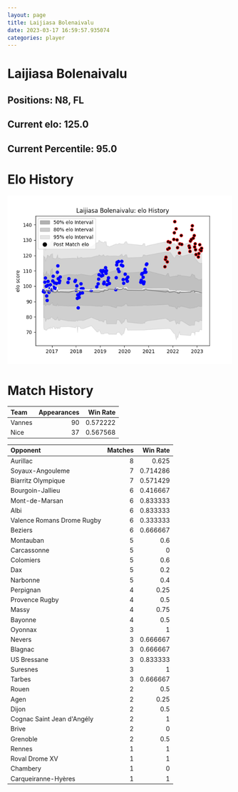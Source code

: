 ```yaml
---  
layout: page  
title: Laijiasa Bolenaivalu  
date: 2023-03-17 16:59:57.935074  
categories: player  
---
```

# Laijiasa Bolenaivalu

## Positions: N8, FL

## Current elo: 125.0

## Current Percentile: 95.0

# Elo History


![elo history](history_LaijiasaBolenaivalu.png)
# Match History


| Team   |   Appearances |   Win Rate |
|:-------|--------------:|-----------:|
| Vannes |            90 |   0.572222 |
| Nice   |            37 |   0.567568 |

| Opponent                   |   Matches |   Win Rate |
|:---------------------------|----------:|-----------:|
| Aurillac                   |         8 |   0.625    |
| Soyaux-Angouleme           |         7 |   0.714286 |
| Biarritz Olympique         |         7 |   0.571429 |
| Bourgoin-Jallieu           |         6 |   0.416667 |
| Mont-de-Marsan             |         6 |   0.833333 |
| Albi                       |         6 |   0.833333 |
| Valence Romans Drome Rugby |         6 |   0.333333 |
| Beziers                    |         6 |   0.666667 |
| Montauban                  |         5 |   0.6      |
| Carcassonne                |         5 |   0        |
| Colomiers                  |         5 |   0.6      |
| Dax                        |         5 |   0.2      |
| Narbonne                   |         5 |   0.4      |
| Perpignan                  |         4 |   0.25     |
| Provence Rugby             |         4 |   0.5      |
| Massy                      |         4 |   0.75     |
| Bayonne                    |         4 |   0.5      |
| Oyonnax                    |         3 |   1        |
| Nevers                     |         3 |   0.666667 |
| Blagnac                    |         3 |   0.666667 |
| US Bressane                |         3 |   0.833333 |
| Suresnes                   |         3 |   1        |
| Tarbes                     |         3 |   0.666667 |
| Rouen                      |         2 |   0.5      |
| Agen                       |         2 |   0.25     |
| Dijon                      |         2 |   0.5      |
| Cognac Saint Jean d'Angély |         2 |   1        |
| Brive                      |         2 |   0        |
| Grenoble                   |         2 |   0.5      |
| Rennes                     |         1 |   1        |
| Roval Drome XV             |         1 |   1        |
| Chambery                   |         1 |   0        |
| Carqueiranne-Hyères        |         1 |   1        |